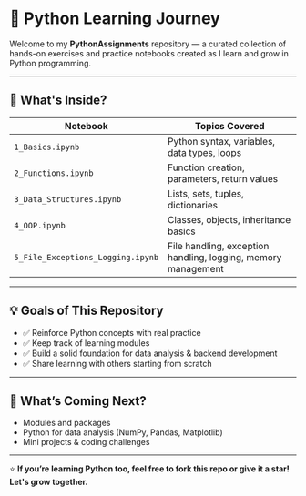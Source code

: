 # 🐍 Python Learning Journey

Welcome to my **PythonAssignments** repository — a curated collection of hands-on exercises and practice notebooks created as I learn and grow in Python programming.

---

## 📁 What's Inside?

| Notebook | Topics Covered |
|----------|----------------|
| `1_Basics.ipynb` | Python syntax, variables, data types, loops |
| `2_Functions.ipynb` | Function creation, parameters, return values |
| `3_Data_Structures.ipynb` | Lists, sets, tuples, dictionaries |
| `4_OOP.ipynb` | Classes, objects, inheritance basics |
| `5_File_Exceptions_Logging.ipynb` | File handling, exception handling, logging, memory management |

---

## 💡 Goals of This Repository

- ✅ Reinforce Python concepts with real practice
- ✅ Keep track of learning modules
- ✅ Build a solid foundation for data analysis & backend development
- ✅ Share learning with others starting from scratch

---

## 🌱 What’s Coming Next?

- Modules and packages  
- Python for data analysis (NumPy, Pandas, Matplotlib)  
- Mini projects & coding challenges  

---

⭐ **If you’re learning Python too, feel free to fork this repo or give it a star! Let's grow together.**

